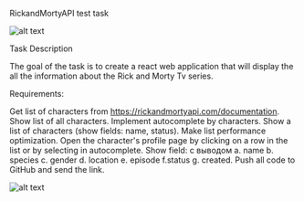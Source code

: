 RickandMortyAPI test task

![alt text](https://github.com/takotorayata/rickandmortyapi-test-task/blob/main/public/rickandmortyapi.png)

Task Description

The goal of the task is to create a react web application that will display the all the information about the Rick and Morty Tv series.

Requirements:

Get list of characters from https://rickandmortyapi.com/documentation. Show list of all characters. Implement autocomplete by characters. Show a list of characters (show fields: name, status). Make list performance optimization. Open the character's profile page by clicking on a row in the list or by selecting in autocomplete. Show field: с выводом a. name b. species c. gender d. location e. episode f.status g. created. Push all code to GitHub and send the link.

![alt text](https://github.com/takotorayata/rickandmortyapi-test-task/blob/main/public/rickandmortyapicard.png)
